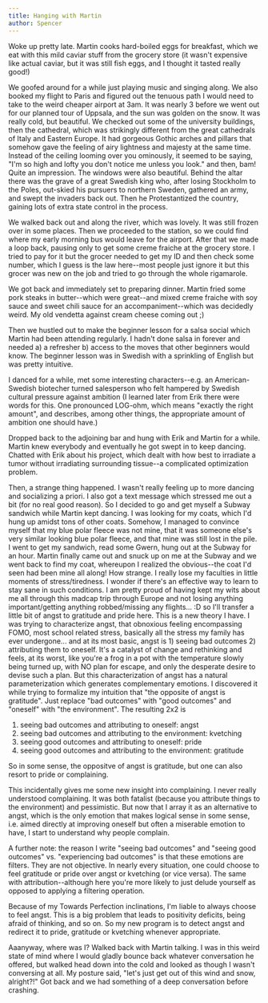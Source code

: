 ```yaml
---
title: Hanging with Martin
author: Spencer
---
```


Woke up pretty late. Martin cooks hard-boiled eggs for breakfast, which we eat with this mild caviar stuff from the grocery store (it wasn't expensive like actual caviar, but it was still fish eggs, and I thought it tasted really good!)

We goofed around for a while just playing music and singing along. We also booked my flight to Paris and figured out the tenuous path I would need to take to the weird cheaper airport at 3am. It was nearly 3 before we went out for our planned tour of Uppsala, and the sun was golden on the snow. It was really cold, but beautiful. We checked out some of the university buildings, then the cathedral, which was strikingly different from the great cathedrals of Italy and Eastern Europe. It had gorgeous Gothic arches and pillars that somehow gave the feeling of airy lightness and majesty at the same time. Instead of the ceiling looming over you ominously, it seemed to be saying, "I'm so high and lofty you don't notice me unless you look." and then, bam! Quite an impression. The windows were also beautiful. Behind the altar there was the grave of a great Swedish king who, after losing Stockholm to the Poles, out-skied his pursuers to northern Sweden, gathered an army, and swept the invaders back out. Then he Protestantized the country, gaining lots of extra state control in the process.

We walked back out and along the river, which was lovely. It was still frozen over in some places. Then we proceeded to the station, so we could find where my early morning bus would leave for the airport. After that we made a loop back, pausing only to get some creme fraiche at the grocery store. I tried to pay for it but the grocer needed to get my ID and then check some number, which I guess is the law here--most people just ignore it but this grocer was new on the job and tried to go through the whole rigamarole.

We got back and immediately set to preparing dinner. Martin fried some pork steaks in butter--which were great--and mixed creme fraiche with soy sauce and sweet chili sauce for an accompaniment--which was decidedly weird. My old vendetta against cream cheese coming out ;)

Then we hustled out to make the beginner lesson for a salsa social which Martin had been attending regularly. I hadn't done salsa in forever and needed a) a refresher b) access to the moves that other beginners would know. The beginner lesson was in Swedish with a sprinkling of English but was pretty intuitive.

I danced for a while, met some interesting characters--e.g. an American-Swedish biotecher turned salesperson who felt hampered by Swedish cultural pressure against ambition (I learned later from Erik there were words for this. One pronounced LOG-ohm, which means "exactly the right amount", and describes, among other things, the appropriate amount of ambition one should have.)

Dropped back to the adjoining bar and hung with Erik and Martin for a while. Martin knew everybody and eventually he got swept in to keep dancing. Chatted with Erik about his project, which dealt with how best to irradiate a tumor without irradiating surrounding tissue--a complicated optimization problem.

Then, a strange thing happened. I wasn't really feeling up to more dancing and socializing a priori. I also got a text message which stressed me out a bit (for no real good reason). So I decided to go and get myself a Subway sandwich while Martin kept dancing. I was looking for my coats, which I'd hung up amidst tons of other coats. Somehow, I managed to convince myself that my blue polar fleece was not mine, that it was someone else's very similar looking blue polar fleece, and that mine was still lost in the pile. I went to get my sandwich, read some Gwern, hung out at the Subway for an hour. Martin finally came out and snuck up on me at the Subway and we went back to find my coat, whereupon I realized the obvious--the coat I'd seen had been mine all along! How strange. I really lose my faculties in little moments of stress/tiredness. I wonder if there's an effective way to learn to stay sane in such conditions. I am pretty proud of having kept my wits about me all through this madcap trip through Europe and not losing anything important/getting anything robbed/missing any flights... :D so I'll transfer a little bit of angst to gratitude and pride here. This is a new theory I have. I was trying to characterize angst, that obnoxious feeling encompassing FOMO, most school related stress, basically all the stress my family has ever undergone... and at its most basic, angst is 1) seeing bad outcomes 2) attributing them to oneself. It's a catalyst of change and rethinking and feels, at its worst, like you're a frog in a pot with the temperature slowly being turned up, with NO plan for escape, and only the desperate desire to devise such a plan. But this characterization of angst has a natural parameterization which generates complementary emotions. I discovered it while trying to formalize my intuition that "the opposite of angst is gratitude". Just replace "bad outcomes" with "good outcomes" and "oneself" with "the environment". The resulting 2x2 is

1. seeing bad outcomes and attributing to oneself: angst
1. seeing bad outcomes and attributing to the environment: kvetching
1. seeing good outcomes and attributing to oneself: pride
1. seeing good outcomes and attributing to the environment: gratitude

So in some sense, the oppositve of angst is gratitude, but one can also resort to pride or complaining.

This incidentally gives me some new insight into complaining. I never really understood complaining. It was both fatalist (because you attribute things to the environment) and pessimistic. But now that I array it as an alternative to angst, which is the only emotion that makes logical sense in some sense, i.e. aimed directly at improving oneself but often a miserable emotion to have, I start to understand why people complain.

A further note: the reason I write "seeing bad outcomes" and "seeing good outcomes" vs. "experiencing bad outcomes" is that these emotions are filters. They are not objective. In nearly every situation, one could choose to feel gratitude or pride over angst or kvetching (or vice versa). The same with attribution--although here you're more likely to just delude yourself as opposed to applying a filtering operation.

Because of my Towards Perfection inclinations, I'm liable to always choose to feel angst. This is a big problem that leads to positivity deficits, being afraid of thinking, and so on. So my new program is to detect angst and redirect it to pride, gratitude or kvetching whenever appropriate.

Aaanyway, where was I? Walked back with Martin talking. I was in this weird state of mind where I would gladly bounce back whatever conversation he offered, but walked head down into the cold and looked as though I wasn't conversing at all. My posture said, "let's just get out of this wind and snow, alright?!" Got back and we had something of a deep conversation before crashing.






